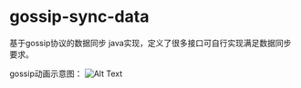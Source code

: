 # gossip-sync-data
基于gossip协议的数据同步 java实现，定义了很多接口可自行实现满足数据同步要求。

gossip动画示意图：
![Alt Text](https://img-blog.csdnimg.cn/20190116144643385.gif) 
